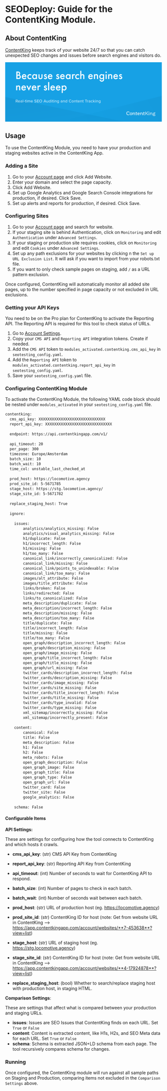 # SEODeploy: Guide for the ContentKing Module.


## About ContentKing

[ContentKing](https://www.contentkingapp.com/) keeps track of your website 24/7 so that you can catch unexpected SEO changes and issues before search engines and visitors do.

![ContentKing](../images/contentking.png "ContentKing App")

## Usage
To use the ContentKing Module, you need to have your production and staging websites active in the ContentKing App.

### Adding a Site
1. Go to your [Account page](https://app.contentkingapp.com/account/websites?view=list) and click Add Website.
2. Enter your domain and select the page capacity.
3. Click Add Website.
4. Set up Google Analytics and Google Search Console integrations for production, if desired. Click Save.
5. Set up alerts and reports for production, if desired.  Click Save.

### Configuring Sites
1. Go to your [Account page](https://app.contentkingapp.com/account/websites?view=list) and search for website.
2. If your staging site is behind Authentication, click on `Monitoring` and edit `Authentication` under `Advanced Settings`.
3. If your staging or production site requires cookies, click on `Monitoring` and edit `Cookies` under `Advanced Settings`.
4. Set up any path exclusions for your websites by clicking n the `Set up URL Exclusion List`.  It will ask if you want to import from your robots.txt file.
5. If you want to only check sample pages on staging, add `/` as a URL pattern exclusion.

Once configured, ContentKing will automatically monitor all added site pages, up to the number specified in page capacity or not excluded in URL exclusions.

### Getting your API Keys
You need to be on the Pro plan for ContentKing to activate the Reporting API.  The Reporting API is required for this tool to check status of URLs.

1. Go to [Account Settings](https://app.contentkingapp.com/account/settings/integration_tokens).
2. Copy your `CMS API` and `Reporting API` integration tokens. Create if needed.
3. Add the `CMS API` token to `modules_activated.contentking.cms_api_key` in `seotesting_config.yaml`.
4. Add the `Reporting API` token to `modules_activated.contentking.report_api_key` in `seotesting_config.yaml`.
5. Save your `seotesting_config.yaml` file.

### Configuring ContentKing Module
To activate the ContentKing Module, the following YAML code block should be nested under `modules_activated` in your `seotesting_config.yaml` file.

```
contentking:
  cms_api_key: XXXXXXXXXXXXXXXXXXXXXXXXXXXXXX
  report_api_key: XXXXXXXXXXXXXXXXXXXXXXXXXXXXXX

  endpoint: https://api.contentkingapp.com/v1/

  api_timeout: 20
  per_page: 300
  timezone: Europe/Amsterdam
  batch_size: 10
  batch_wait: 10
  time_col: unstable_last_checked_at

  prod_host: https://locomotive.agency
  prod_site_id: 5-5671785
  stage_host: https://stg.locomotive.agency/
  stage_site_id: 5-5671782

  replace_staging_host: True

  ignore:

    issues:
        analytics/analytics_missing: False
        analytics/visual_analytics_missing: False
        h1/duplicate: False
        h1/incorrect_length: False
        h1/missing: False
        h1/too_many: False
        canonical_link/incorrectly_canonicalized: False
        canonical_link/missing: False
        canonical_link/points_to_unindexable: False
        canonical_link/too_many: False
        images/alt_attribute: False
        images/title_attribute: False
        links/broken: False
        links/redirected: False
        links/to_canonicalized: False
        meta_description/duplicate: False
        meta_description/incorrect_length: False
        meta_description/missing: False
        meta_description/too_many: False
        title/duplicate: False
        title/incorrect_length: False
        title/missing: False
        title/too_many: False
        open_graph/description_incorrect_length: False
        open_graph/description_missing: False
        open_graph/image_missing: False
        open_graph/title_incorrect_length: False
        open_graph/title_missing: False
        open_graph/url_missing: False
        twitter_cards/description_incorrect_length: False
        twitter_cards/description_missing: False
        twitter_cards/image_missing: False
        twitter_cards/site_missing: False
        twitter_cards/title_incorrect_length: False
        twitter_cards/title_missing: False
        twitter_cards/type_invalid: False
        twitter_cards/type_missing: False
        xml_sitemap/incorrectly_missing: False
        xml_sitemap/incorrectly_present: False

    content:
        canonical: False
        title: False
        meta_description: False
        h1: False
        h2: False
        meta_robots: False
        open_graph_description: False
        open_graph_image: False
        open_graph_title: False
        open_graph_type: False
        open_graph_url: False
        twitter_card: False
        twitter_site: False
        google_analytics: False

    schema: False
```



#### Configurable Items

**API Settings:**

These are settings for configuring how the tool connects to ContentKing and which hosts it crawls.

* **cms_api_key**: (str) CMS API Key from ContentKing
* **report_api_key**: (str) Reporting API Key from ContentKing

* **api_timeout**: (int) Number of seconds to wait for ContentKing API to respond.
* **batch_size**: (int) Number of pages to check in each batch.
* **batch_wait**: (int) Number of seconds wait between each batch.

* **prod_host**: (str) URL of production host (eg. https://locomotive.agency)
* **prod_site_id**: (str) ContentKing ID for host (note: Get from website URL in ContentKing --> https://app.contentkingapp.com/account/websites/**7-453638**?view=list)
* **stage_host**: (str) URL of staging host (eg. https://stg.locomotive.agency)
* **stage_site_id**: (str) ContentKing ID for host (note: Get from website URL in ContentKing --> https://app.contentkingapp.com/account/websites/**4-17924878**?view=list)

* **replace_staging_host**: (bool) Whether to search/replace staging host with production host, in staging HTML.

**Comparison Settings**:

These are settings that affect what is compared between your production and staging URLs.

* **issues**: Issues are SEO Issues that ContentKing finds on each URL. Set `True` or `False`
* **content**: Content is extracted content, like H1s, H2s, and SEO Meta data for each URL.  Set `True` or `False`
* **schema**: Schema is extracted JSON+LD schema from each page. The tool recursively compares schema for changes.

### Running
Once configured, the ContentKing module will run against all sample paths on Staging and Production, comparing items not excluded in the `Comparison Settings` above.
